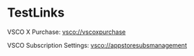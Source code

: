 # TestLinks

VSCO X Purchase:
[vsco://vscoxpurchase](vsco://vscoxpurchase)

VSCO Subscription Settings:
[vsco://appstoresubsmanagement](vsco://appstoresubsmanagement)
